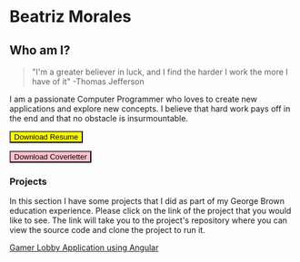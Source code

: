 # Beatriz Morales 

## Who am I?

>"I'm a greater believer in luck, and I find the harder I work
>the more I have of it" -Thomas Jefferson

I am a passionate Computer Programmer who loves to create new applications and explore new concepts. I believe that hard work pays off
in the end and that no obstacle is insurmountable.


<form method="get" action="Beatriz-Morales-Resume.docx">
   <button type="submit" style="background-color:yellow">Download Resume</button>
</form>
<form method="get" action="Beatriz-Morales-Coverletter.docx">
   <button type="submit" style="background-color:pink">Download Coverletter</button>
   
<div id="projects">
   <h3>Projects</h3>
   <p> In this section I have some projects that I did as part of my George Brown education experience. Please click on the link of the project that you would like to see. The link will take you to the project's repository where you can view the source code and clone the project to run it.</p>
   
   <a href="https://github.com/beatriz2889/angular-project">Gamer Lobby Application using Angular</a>
   

